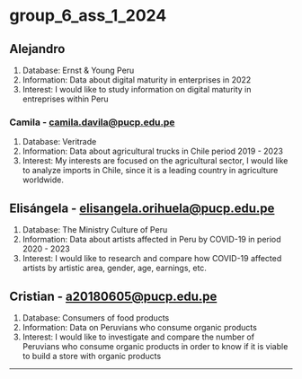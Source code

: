 # group_6_ass_1_2024
## Alejandro
1. Database: Ernst & Young Peru
2. Information: Data about digital maturity in enterprises in 2022
3. Interest: I would like to study information on digital maturity in entreprises within Peru
### Camila - camila.davila@pucp.edu.pe
1. Database: Veritrade
2. Information: Data about agricultural trucks in Chile period 2019 - 2023
3. Interest: My interests are focused on the agricultural sector, I would like to analyze imports in Chile, since it is a leading country in agriculture worldwide.
## Elisángela - elisangela.orihuela@pucp.edu.pe
1. Database: The Ministry Culture of Peru
2. Information: Data about artists affected in Peru by COVID-19 in period 2020 - 2023  
3. Interest: I would like to research and compare how COVID-19 affected artists by artistic area, gender, age, earnings, etc.
## Cristian - a20180605@pucp.edu.pe
1. Database: Consumers of food products
2. Information: Data on Peruvians who consume organic products
3. Interest: I would like to investigate and compare the number of Peruvians who consume organic products in order to know if it is viable to build a store with organic products
--------------------------   
